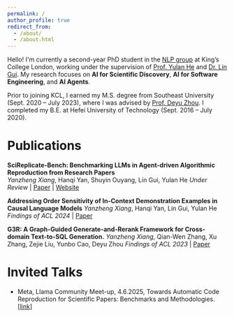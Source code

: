 ```yaml
---
permalink: /
author_profile: true
redirect_from: 
  - /about/
  - /about.html
---
```


Hello! I'm currently a second-year PhD student in the [NLP group](https://kclnlp.github.io/) at King’s College London, working under the supervision of [Prof. Yulan He](https://sites.google.com/view/yulanhe) and [Dr. Lin Gui](https://sites.google.com/view/lin-gui/about-me). My research focuses on **AI for Scientific Discovery**, **AI for Software Engineering**, and **AI Agents**.

Prior to joining KCL, I earned my M.S. degree from Southeast University (Sept. 2020 – July 2023), where I was advised by [Prof. Deyu Zhou](https://scholar.google.com/citations?user=DvVelLcAAAAJ&hl=zh-CN). I completed my B.E. at Hefei University of Technology (Sept. 2016 – July 2020).


Publications
======
**SciReplicate-Bench: Benchmarking LLMs in Agent-driven Algorithmic Reproduction from Research Papers**  
*Yanzheng Xiang*, Hanqi Yan, Shuyin Ouyang, Lin Gui, Yulan He
*Under Review* | [Paper](https://arxiv.org/abs/2504.00255) | [Website](https://xyzcs.github.io/scireplicate.github.io/) 

**Addressing Order Sensitivity of In-Context Demonstration Examples in Causal Language Models**
*Yanzheng Xiang*, Hanqi Yan, Lin Gui, Yulan He
*Findings of ACL 2024* | [Paper](https://arxiv.org/abs/2402.15637)

**G3R: A Graph-Guided Generate-and-Rerank Framework for Cross-domain Text-to-SQL Generation.**
*Yanzheng Xiang*, Qian-Wen Zhang, Xu Zhang, Zejie Liu, Yunbo Cao, Deyu Zhou
*Findings of ACL 2023* | [Paper](https://aclanthology.org/2023.findings-acl.23/)



Invited Talks
======
- Meta, Llama Community Meet-up, 4.6.2025, Towards Automatic Code Reproduction for Scientific Papers: Benchmarks and Methodologies. [[link](https://www.linkedin.com/posts/yanzheng-xiang-9aa572282_ai-llm-agenticai-activity-7336720296193761281-yGy2/?utm_source=share&utm_medium=member_desktop&rcm=ACoAAETIZhIBXh5XAI2i8HIYl-QGLzQlxhu0J98)]






